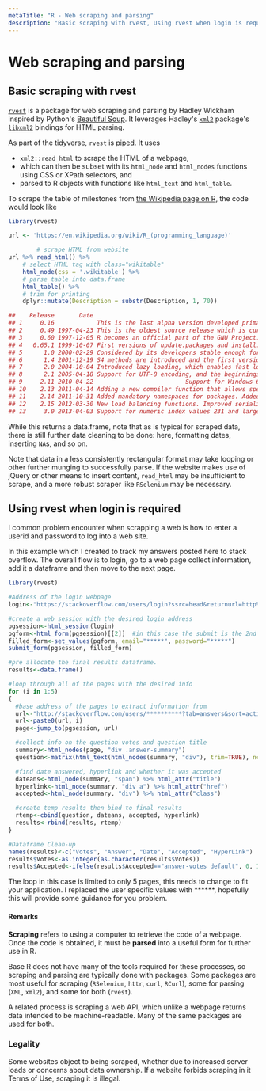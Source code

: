 ```yaml
---
metaTitle: "R - Web scraping and parsing"
description: "Basic scraping with rvest, Using rvest when login is required"
---
```


# Web scraping and parsing



## Basic scraping with rvest


[`rvest`](https://github.com/hadley/rvest) is a package for web scraping and parsing by Hadley Wickham inspired by Python's [Beautiful Soup](https://www.crummy.com/software/BeautifulSoup/). It leverages Hadley's [`xml2`](https://github.com/hadley/xml2) package's [`libxml2`](http://xmlsoft.org/) bindings for HTML parsing.

As part of the tidyverse, `rvest` is [piped](http://stackoverflow.com/documentation/r/652/pipe-operators-and-others). It uses

- `xml2::read_html` to scrape the HTML of a webpage,
- which can then be subset with its `html_node` and `html_nodes` functions using CSS or XPath selectors, and
- parsed to R objects with functions like `html_text` and `html_table`.

To scrape the table of milestones from [the Wikipedia page on R](https://en.wikipedia.org/wiki/R_(programming_language)), the code would look like

```r
library(rvest)

url <- 'https://en.wikipedia.org/wiki/R_(programming_language)'

        # scrape HTML from website
url %>% read_html() %>% 
    # select HTML tag with class="wikitable"
    html_node(css = '.wikitable') %>% 
    # parse table into data.frame
    html_table() %>%
    # trim for printing
    dplyr::mutate(Description = substr(Description, 1, 70))

##    Release       Date                                                  Description
## 1     0.16            This is the last alpha version developed primarily by Ihaka 
## 2     0.49 1997-04-23 This is the oldest source release which is currently availab
## 3     0.60 1997-12-05 R becomes an official part of the GNU Project. The code is h
## 4   0.65.1 1999-10-07 First versions of update.packages and install.packages funct
## 5      1.0 2000-02-29 Considered by its developers stable enough for production us
## 6      1.4 2001-12-19 S4 methods are introduced and the first version for Mac OS X
## 7      2.0 2004-10-04 Introduced lazy loading, which enables fast loading of data 
## 8      2.1 2005-04-18 Support for UTF-8 encoding, and the beginnings of internatio
## 9     2.11 2010-04-22                          Support for Windows 64 bit systems.
## 10    2.13 2011-04-14 Adding a new compiler function that allows speeding up funct
## 11    2.14 2011-10-31 Added mandatory namespaces for packages. Added a new paralle
## 12    2.15 2012-03-30 New load balancing functions. Improved serialization speed f
## 13     3.0 2013-04-03 Support for numeric index values 231 and larger on 64 bit sy

```

While this returns a data.frame, note that as is typical for scraped data, there is still further data cleaning to be done: here, formatting dates, inserting `NA`s, and so on.

Note that data in a less consistently rectangular format may take looping or other further munging to successfully parse. If the website makes use of jQuery or other means to insert content, `read_html` may be insufficient to scrape, and a more robust scraper like `RSelenium` may be necessary.



## Using rvest when login is required


I common problem encounter when scrapping a web is how to enter a userid and password to log into a web site.

In this example which I created to track my answers posted here to stack overflow.  The overall flow is to login, go to a web page collect information, add it a dataframe and then move to the next page.

```r
library(rvest) 

#Address of the login webpage
login<-"https://stackoverflow.com/users/login?ssrc=head&returnurl=http%3a%2f%2fstackoverflow.com%2f"

#create a web session with the desired login address
pgsession<-html_session(login)
pgform<-html_form(pgsession)[[2]]  #in this case the submit is the 2nd form
filled_form<-set_values(pgform, email="*****", password="*****")
submit_form(pgsession, filled_form)

#pre allocate the final results dataframe.
results<-data.frame()  

#loop through all of the pages with the desired info
for (i in 1:5)
{
  #base address of the pages to extract information from
  url<-"http://stackoverflow.com/users/**********?tab=answers&sort=activity&page="
  url<-paste0(url, i)
  page<-jump_to(pgsession, url)

  #collect info on the question votes and question title
  summary<-html_nodes(page, "div .answer-summary")
  question<-matrix(html_text(html_nodes(summary, "div"), trim=TRUE), ncol=2, byrow = TRUE)

  #find date answered, hyperlink and whether it was accepted
  dateans<-html_node(summary, "span") %>% html_attr("title")
  hyperlink<-html_node(summary, "div a") %>% html_attr("href")
  accepted<-html_node(summary, "div") %>% html_attr("class")

  #create temp results then bind to final results 
  rtemp<-cbind(question, dateans, accepted, hyperlink)
  results<-rbind(results, rtemp)
}

#Dataframe Clean-up
names(results)<-c("Votes", "Answer", "Date", "Accepted", "HyperLink")
results$Votes<-as.integer(as.character(results$Votes))
results$Accepted<-ifelse(results$Accepted=="answer-votes default", 0, 1)

```

The loop in this case is limited to only 5 pages, this needs to change to fit your application. I replaced the user specific values with ******, hopefully this will provide some guidance for you problem.



#### Remarks


**Scraping** refers to using a computer to retrieve the code of a webpage. Once the code is obtained, it must be **parsed** into a useful form for further use in R.

Base R does not have many of the tools required for these processes, so scraping and parsing are typically done with packages. Some packages are most useful for scraping (`RSelenium`, `httr`, `curl`, `RCurl`), some for parsing (`XML`, `xml2`), and some for both (`rvest`).

A related process is scraping a web API, which unlike a webpage returns data intended to be machine-readable. Many of the same packages are used for both.

### Legality

Some websites object to being scraped, whether due to increased server loads or concerns about data ownership. If a website forbids scraping in it Terms of Use, scraping it is illegal.

